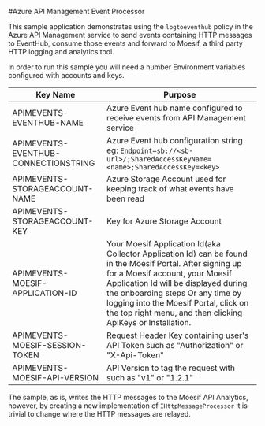 #Azure API Management Event Processor

This sample application demonstrates using the `logtoeventhub` policy in the Azure API Management service to send events containing HTTP messages to EventHub, consume those events and forward to Moesif, a third party HTTP logging and analytics tool.

In order to run this sample you will need a number Environment variables configured with accounts and keys.

| Key Name | Purpose |
|----------|---------|
| APIMEVENTS-EVENTHUB-NAME  | Azure Event hub name configured to receive events from API Management service|
| APIMEVENTS-EVENTHUB-CONNECTIONSTRING | Azure Event hub configuration string eg: `Endpoint=sb://<sb-url>/;SharedAccessKeyName=<name>;SharedAccessKey=<key>` |
| APIMEVENTS-STORAGEACCOUNT-NAME | Azure Storage Account used for keeping track of what events have been read |
| APIMEVENTS-STORAGEACCOUNT-KEY | Key for Azure Storage Account|
| APIMEVENTS-MOESIF-APPLICATION-ID | Your Moesif Application Id(aka Collector Application Id) can be found in the Moesif Portal. After signing up for a Moesif account, your Moesif Application Id will be displayed during the onboarding steps Or any time by logging into the Moesif Portal, click on the top right menu, and then clicking ApiKeys or Installation. |  
| APIMEVENTS-MOESIF-SESSION-TOKEN | Request Header Key containing user's API Token such as "Authorization" or "X-Api-Token"|
| APIMEVENTS-MOESIF-API-VERSION | API Version to tag the request with such as "v1" or "1.2.1" |

The sample, as is, writes the HTTP messages to the Moesif API Analytics, however, by creating a new implementation of `IHttpMessageProcessor` it is trivial to change where the HTTP messages are relayed.
